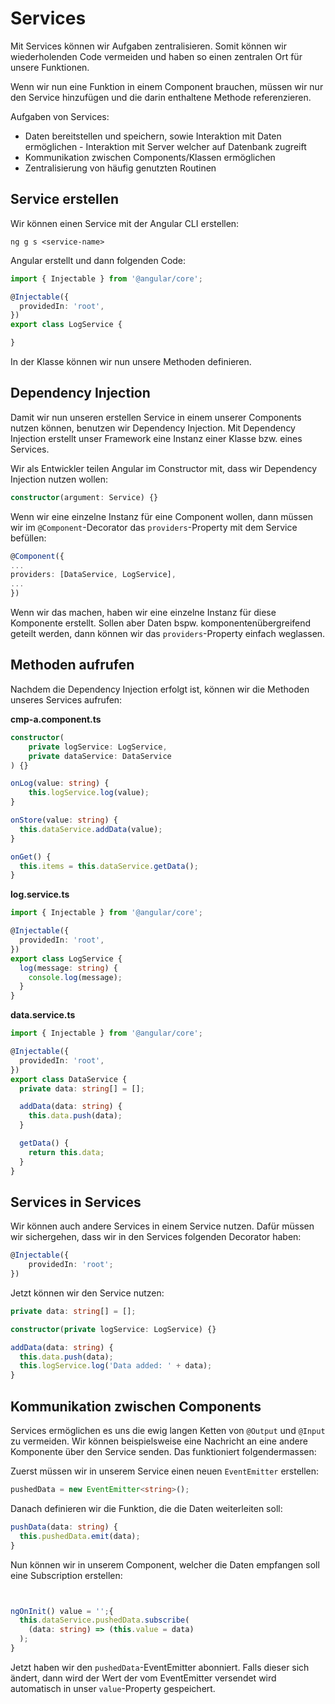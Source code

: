 # Services

Mit Services können wir Aufgaben zentralisieren. Somit können wir wiederholenden Code vermeiden und haben so einen zentralen Ort für unsere Funktionen.

Wenn wir nun eine Funktion in einem Component brauchen, müssen wir nur den Service hinzufügen und die darin enthaltene Methode referenzieren.

Aufgaben von Services:

- Daten bereitstellen und speichern, sowie Interaktion mit Daten ermöglichen - Interaktion mit Server welcher auf Datenbank zugreift 
- Kommunikation zwischen Components/Klassen ermöglichen
- Zentralisierung von häufig genutzten Routinen

## Service erstellen

Wir können einen Service mit der Angular CLI erstellen:

````Console
ng g s <service-name>
````

Angular erstellt und dann folgenden Code:

````Typescript
import { Injectable } from '@angular/core';

@Injectable({
  providedIn: 'root',
})
export class LogService {

}
````

In der Klasse können wir nun unsere Methoden definieren.

## Dependency Injection

Damit wir nun unseren erstellen Service in einem unserer Components nutzen können, benutzen wir Dependency Injection. Mit Dependency Injection erstellt unser Framework eine Instanz einer Klasse bzw. eines Services.

Wir als Entwickler teilen Angular im Constructor mit, dass wir Dependency Injection nutzen wollen:

````Typescript
constructor(argument: Service) {}
````

Wenn wir eine einzelne Instanz für eine Component wollen, dann müssen wir im `@Component`-Decorator das `providers`-Property mit dem Service befüllen:

````Typescript
@Component({
...
providers: [DataService, LogService],
...
})
````

Wenn wir das machen, haben wir eine einzelne Instanz für diese Komponente erstellt. Sollen aber Daten bspw. komponentenübergreifend geteilt werden, dann können wir das `providers`-Property einfach weglassen.

## Methoden aufrufen

Nachdem die Dependency Injection erfolgt ist, können wir die Methoden unseres Services aufrufen:

<path>**cmp-a.component.ts**</path>

````Typescript
constructor(
    private logService: LogService,
    private dataService: DataService
) {}

onLog(value: string) {
    this.logService.log(value);
}

onStore(value: string) {
  this.dataService.addData(value);
}

onGet() {
  this.items = this.dataService.getData();
}
````

<path>**log.service.ts**</path>

````Typescript
import { Injectable } from '@angular/core';

@Injectable({
  providedIn: 'root',
})
export class LogService {
  log(message: string) {
    console.log(message);
  }
}
````

<path>**data.service.ts**</path>

````Typescript
import { Injectable } from '@angular/core';

@Injectable({
  providedIn: 'root',
})
export class DataService {
  private data: string[] = [];

  addData(data: string) {
    this.data.push(data);
  }

  getData() {
    return this.data;
  }
}
````


## Services in Services

Wir können auch andere Services in einem Service nutzen. Dafür müssen wir sichergehen, dass wir in den Services folgenden Decorator haben:

````Typescript
@Injectable({
    providedIn: 'root';
})
````

Jetzt können wir den Service nutzen:

````Typescript
private data: string[] = [];

constructor(private logService: LogService) {}

addData(data: string) {
  this.data.push(data);
  this.logService.log('Data added: ' + data);
}
````

## Kommunikation zwischen Components

Services ermöglichen es uns die ewig langen Ketten von `@Output` und `@Input` zu vermeiden. Wir können beispielsweise eine Nachricht an eine andere Komponente über den Service senden. Das funktioniert folgendermassen:

Zuerst müssen wir in unserem Service einen neuen `EventEmitter` erstellen:

````Typescript
pushedData = new EventEmitter<string>();
````

Danach definieren wir die Funktion, die die Daten weiterleiten soll:

````Typescript
pushData(data: string) {
  this.pushedData.emit(data);
}
````

Nun können wir in unserem Component, welcher die Daten empfangen soll eine Subscription erstellen:

````Typescript


ngOnInit() value = '';{
  this.dataService.pushedData.subscribe(
    (data: string) => (this.value = data)
  );
}
````

Jetzt haben wir den `pushedData`-EventEmitter abonniert. Falls dieser sich ändert, dann wird der Wert der vom EventEmitter versendet wird automatisch in unser `value`-Property gespeichert.
